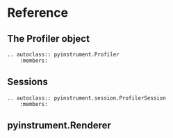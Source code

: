 # Reference

## The Profiler object

```{eval-rst}
.. autoclass:: pyinstrument.Profiler
    :members:
```

## Sessions


```{eval-rst}
.. autoclass:: pyinstrument.session.ProfilerSession
    :members:
```

## pyinstrument.Renderer
